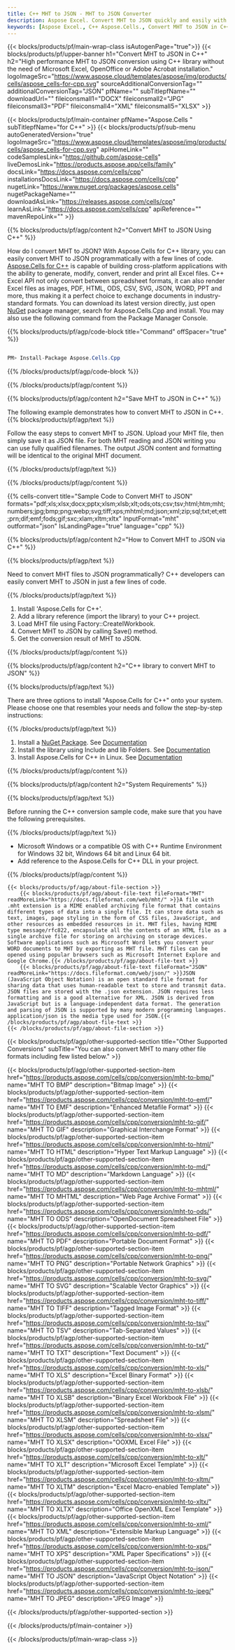 ```yaml
---
title: C++ MHT to JSON - MHT to JSON Converter
description: Aspose Excel. Convert MHT to JSON quickly and easily with Aspose.Cells. C++ MHT to JSON. C++ Save MHT to JSON. Save MHT as JSON using C++.
keywords: [Aspose Excel., C++ Aspose.Cells., Convert MHT to JSON in C++., Save MHT to JSON using C++., C++ MHT to JSON saveformat., MHT to JSON Converter., C++ Save MHT as JSON]
---
```


{{< blocks/products/pf/main-wrap-class isAutogenPage="true">}}
{{< blocks/products/pf/upper-banner h1="Convert MHT to JSON in C++" h2="High performance MHT to JSON conversion using C++ library without the need of Microsoft Excel, OpenOffice or Adobe Acrobat installation." logoImageSrc="https://www.aspose.cloud/templates/aspose/img/products/cells/aspose_cells-for-cpp.svg" sourceAdditionalConversionTag="" additionalConversionTag="JSON" pfName="" subTitlepfName="" downloadUrl="" fileiconsmall1="DOCX" fileiconsmall2="JPG" fileiconsmall3="PDF" fileiconsmall4="XML" fileiconsmall5="XLSX" >}}

{{< blocks/products/pf/main-container pfName="Aspose.Cells " subTitlepfName="for C++" >}}
{{< blocks/products/pf/sub-menu autoGeneratedVersion="true" logoImageSrc="https://www.aspose.cloud/templates/aspose/img/products/cells/aspose_cells-for-cpp.svg" apiHomeLink="" codeSamplesLink="https://github.com/aspose-cells" liveDemosLink="https://products.aspose.app/cells/family" docsLink="https://docs.aspose.com/cells/cpp" installationsDocsLink="https://docs.aspose.com/cells/cpp" nugetLink="https://www.nuget.org/packages/aspose.cells" nugetPackageName="" downloadAsLink="https://releases.aspose.com/cells/cpp" learnAsLink="https://docs.aspose.com/cells/cpp" apiReference="" mavenRepoLink="" >}}


{{% blocks/products/pf/agp/content h2="Convert MHT to JSON Using C++" %}}

How do I convert MHT to JSON? With Aspose.Cells for C++ library, you can easily convert MHT to JSON programmatically with  a few lines of code. [Aspose.Cells for C++](https://products.aspose.com/cells/cpp) is capable of building cross-platform applications with the ability to generate, modify, convert, render and print all Excel files. C++ Excel API not only convert between spreadsheet formats, it can also render Excel files as images, PDF, HTML, ODS, CSV, SVG, JSON, WORD, PPT and more, thus making it a perfect choice to exchange documents in industry-standard formats. You can download its latest version directly, just open [NuGet](https://www.nuget.org/packages/Aspose.Cells.Cpp/) package manager, search for Aspose.Cells.Cpp and install. You may also use the following command from the Package Manager Console.

{{% blocks/products/pf/agp/code-block title="Command" offSpacer="true" %}}

```cs

PM> Install-Package Aspose.Cells.Cpp

```

{{% /blocks/products/pf/agp/code-block %}}

{{% /blocks/products/pf/agp/content %}}

{{% blocks/products/pf/agp/content h2="Save MHT to JSON in C++" %}}

The following example demonstrates how to convert MHT to JSON in C++.
{{% blocks/products/pf/agp/text %}}

Follow the easy steps to convert MHT to JSON. Upload your MHT file, then simply save it as JSON file. For both MHT reading and JSON writing you can use fully qualified filenames. The output JSON content and formatting will be identical to the original MHT document.

{{% /blocks/products/pf/agp/text %}}

{{% /blocks/products/pf/agp/content %}}

{{% cells-convert title="Sample Code to Convert MHT to JSON" formats="pdf;xls;xlsx;docx;pptx;xlsm;xlsb;xlt;ods;ots;csv;tsv;html;htm;mht;numbers;jpg;bmp;png;webp;svg;tiff;xps;mhtml;md;json;xml;zip;sql;txt;et;ett;prn;dif;emf;fods;gif;sxc;xlam;xltm;xltx" InputFormat="mht" outformat="json" IsLandingPage="true" language="cpp" %}}

{{% blocks/products/pf/agp/content h2="How to Convert MHT to JSON via C++" %}}

{{% blocks/products/pf/agp/text %}}

Need to convert MHT files to JSON programmatically? C++ developers can easily convert MHT to JSON in just a few lines of code.

{{% /blocks/products/pf/agp/text %}}

1.  Install 'Aspose.Cells for C++'.
1.  Add a library reference (import the library) to your C++ project.
1.  Load MHT file using Factory::CreateIWorkbook.
1.  Convert MHT to JSON by calling Save() method.
1.  Get the conversion result of MHT to JSON.

{{% /blocks/products/pf/agp/content %}}

{{% blocks/products/pf/agp/content h2="C++ library to convert MHT to JSON" %}}

{{% blocks/products/pf/agp/text %}}

There are three options to install "Aspose.Cells for C++" onto your system. Please choose one that resembles your needs and follow the step-by-step instructions:

{{% /blocks/products/pf/agp/text %}}

1.  Install a [NuGet Package](https://www.nuget.org/packages/Aspose.Cells.Cpp/). See [Documentation](https://docs.aspose.com/cells/cpp/installation/#using-nuget-package-manager)
1.  Install the library using Include and lib Folders. See [Documentation](https://docs.aspose.com/cells/cpp/installation/#using-include-and-lib-folders)
1.  Install Aspose.Cells for C++ in Linux. See [Documentation](https://docs.aspose.com/cells/cpp/installation/#installing-asposecells-for-c-in-linux)

{{% /blocks/products/pf/agp/content %}}

{{% blocks/products/pf/agp/content h2="System Requirements" %}}

{{% blocks/products/pf/agp/text %}}

 Before running the C++ conversion sample code, make sure that you have the following prerequisites.

{{% /blocks/products/pf/agp/text %}}

- Microsoft Windows or a compatible OS with C++ Runtime Environment for Windows 32 bit, Windows 64 bit and Linux 64 bit.
- Add reference to the Aspose.Cells for C++ DLL in your project.

{{% /blocks/products/pf/agp/content %}}

<!-- aboutfile Starts -->
    {{< blocks/products/pf/agp/about-file-section >}}
        {{< blocks/products/pf/agp/about-file-text fileFormat="MHT" readMoreLink="https://docs.fileformat.com/web/mht/" >}}A file with .mht extension is a MIME enabled archiving file format that contains different types of data into a single file. It can store data such as text, images, page styling in the form of CSS files, JavaScript, and other resources as embedded resources in it. MHT files, having MIME type message/rfc822, encapsulate all the contents of an HTML file as a single archive file for storing on archiving on storage devices. Software applications such as Microsoft Word lets you convert your WORD documents to MHT by exporting as MHT file. MHT files can be opened using popular browsers such as Microsoft Internet Explore and Google Chrome.{{< /blocks/products/pf/agp/about-file-text >}}
        {{< blocks/products/pf/agp/about-file-text fileFormat="JSON" readMoreLink="https://docs.fileformat.com/web/json/" >}}JSON (JavaScript Object Notation) is an open standard file format for sharing data that uses human-readable text to store and transmit data. JSON files are stored with the .json extension. JSON requires less formatting and is a good alternative for XML. JSON is derived from JavaScript but is a language-independent data format. The generation and parsing of JSON is supported by many modern programming languages. application/json is the media type used for JSON.{{< /blocks/products/pf/agp/about-file-text >}}
    {{< /blocks/products/pf/agp/about-file-section >}}
<!-- aboutfile Ends -->

{{< blocks/products/pf/agp/other-supported-section title="Other Supported Conversions" subTitle="You can also convert MHT to many other file formats including few listed below." >}}

{{< blocks/products/pf/agp/other-supported-section-item href="https://products.aspose.com/cells/cpp/conversion/mht-to-bmp/" name="MHT TO BMP" description="Bitmap Image" >}}
{{< blocks/products/pf/agp/other-supported-section-item href="https://products.aspose.com/cells/cpp/conversion/mht-to-emf/" name="MHT TO EMF" description="Enhanced Metafile Format" >}}
{{< blocks/products/pf/agp/other-supported-section-item href="https://products.aspose.com/cells/cpp/conversion/mht-to-gif/" name="MHT TO GIF" description="Graphical Interchange Format" >}}
{{< blocks/products/pf/agp/other-supported-section-item href="https://products.aspose.com/cells/cpp/conversion/mht-to-html/" name="MHT TO HTML" description="Hyper Text Markup Language" >}}
{{< blocks/products/pf/agp/other-supported-section-item href="https://products.aspose.com/cells/cpp/conversion/mht-to-md/" name="MHT TO MD" description="Markdown Language" >}}
{{< blocks/products/pf/agp/other-supported-section-item href="https://products.aspose.com/cells/cpp/conversion/mht-to-mhtml/" name="MHT TO MHTML" description="Web Page Archive Format" >}}
{{< blocks/products/pf/agp/other-supported-section-item href="https://products.aspose.com/cells/cpp/conversion/mht-to-ods/" name="MHT TO ODS" description="OpenDocument Spreadsheet File" >}}
{{< blocks/products/pf/agp/other-supported-section-item href="https://products.aspose.com/cells/cpp/conversion/mht-to-pdf/" name="MHT TO PDF" description="Portable Document Format" >}}
{{< blocks/products/pf/agp/other-supported-section-item href="https://products.aspose.com/cells/cpp/conversion/mht-to-png/" name="MHT TO PNG" description="Portable Network Graphics" >}}
{{< blocks/products/pf/agp/other-supported-section-item href="https://products.aspose.com/cells/cpp/conversion/mht-to-svg/" name="MHT TO SVG" description="Scalable Vector Graphics" >}}
{{< blocks/products/pf/agp/other-supported-section-item href="https://products.aspose.com/cells/cpp/conversion/mht-to-tiff/" name="MHT TO TIFF" description="Tagged Image Format" >}}
{{< blocks/products/pf/agp/other-supported-section-item href="https://products.aspose.com/cells/cpp/conversion/mht-to-tsv/" name="MHT TO TSV" description="Tab-Separated Values" >}}
{{< blocks/products/pf/agp/other-supported-section-item href="https://products.aspose.com/cells/cpp/conversion/mht-to-txt/" name="MHT TO TXT" description="Text Document" >}}
{{< blocks/products/pf/agp/other-supported-section-item href="https://products.aspose.com/cells/cpp/conversion/mht-to-xls/" name="MHT TO XLS" description="Excel Binary Format" >}}
{{< blocks/products/pf/agp/other-supported-section-item href="https://products.aspose.com/cells/cpp/conversion/mht-to-xlsb/" name="MHT TO XLSB" description="Binary Excel Workbook File" >}}
{{< blocks/products/pf/agp/other-supported-section-item href="https://products.aspose.com/cells/cpp/conversion/mht-to-xlsm/" name="MHT TO XLSM" description="Spreadsheet File" >}}
{{< blocks/products/pf/agp/other-supported-section-item href="https://products.aspose.com/cells/cpp/conversion/mht-to-xlsx/" name="MHT TO XLSX" description="OOXML Excel File" >}}
{{< blocks/products/pf/agp/other-supported-section-item href="https://products.aspose.com/cells/cpp/conversion/mht-to-xlt/" name="MHT TO XLT" description="Microsoft Excel Template" >}}
{{< blocks/products/pf/agp/other-supported-section-item href="https://products.aspose.com/cells/cpp/conversion/mht-to-xltm/" name="MHT TO XLTM" description="Excel Macro-enabled Template" >}}
{{< blocks/products/pf/agp/other-supported-section-item href="https://products.aspose.com/cells/cpp/conversion/mht-to-xltx/" name="MHT TO XLTX" description="Office OpenXML Excel Template" >}}
{{< blocks/products/pf/agp/other-supported-section-item href="https://products.aspose.com/cells/cpp/conversion/mht-to-xml/" name="MHT TO XML" description="Extensible Markup Language" >}}
{{< blocks/products/pf/agp/other-supported-section-item href="https://products.aspose.com/cells/cpp/conversion/mht-to-xps/" name="MHT TO XPS" description="XML Paper Specifications" >}}
{{< blocks/products/pf/agp/other-supported-section-item href="https://products.aspose.com/cells/cpp/conversion/mht-to-json/" name="MHT TO JSON" description="JavaScript Object Notation" >}}
{{< blocks/products/pf/agp/other-supported-section-item href="https://products.aspose.com/cells/cpp/conversion/mht-to-jpeg/" name="MHT TO JPEG" description="JPEG Image" >}}

{{< /blocks/products/pf/agp/other-supported-section >}}

{{< /blocks/products/pf/main-container >}}
    
{{< /blocks/products/pf/main-wrap-class >}}
